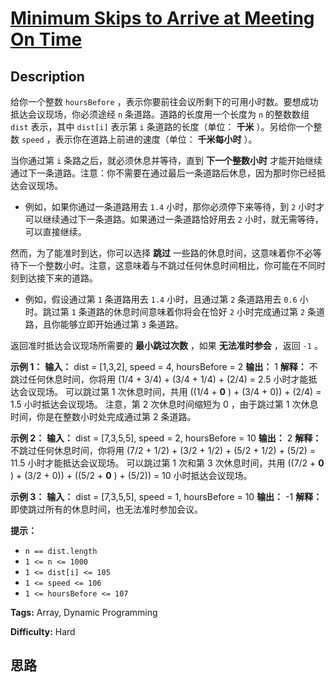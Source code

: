 # [Minimum Skips to Arrive at Meeting On Time][title]

## Description

给你一个整数 `hoursBefore` ，表示你要前往会议所剩下的可用小时数。要想成功抵达会议现场，你必须途经 `n` 条道路。道路的长度用一个长度为
`n` 的整数数组 `dist` 表示，其中 `dist[i]` 表示第 `i` 条道路的长度（单位： **千米** ）。另给你一个整数 `speed`
，表示你在道路上前进的速度（单位： **千米每小时** ）。

当你通过第 `i` 条路之后，就必须休息并等待，直到 **下一个整数小时**
才能开始继续通过下一条道路。注意：你不需要在通过最后一条道路后休息，因为那时你已经抵达会议现场。

  * 例如，如果你通过一条道路用去 `1.4` 小时，那你必须停下来等待，到 `2` 小时才可以继续通过下一条道路。如果通过一条道路恰好用去 `2` 小时，就无需等待，可以直接继续。

然而，为了能准时到达，你可以选择 **跳过**
一些路的休息时间，这意味着你不必等待下一个整数小时。注意，这意味着与不跳过任何休息时间相比，你可能在不同时刻到达接下来的道路。

  * 例如，假设通过第 `1` 条道路用去 `1.4` 小时，且通过第 `2` 条道路用去 `0.6` 小时。跳过第 `1` 条道路的休息时间意味着你将会在恰好 `2` 小时完成通过第 `2` 条道路，且你能够立即开始通过第 `3` 条道路。

返回准时抵达会议现场所需要的 **最小跳过次数** ，如果 **无法准时参会** ，返回 `-1` 。

**示例 1：**
            **输入：** dist = [1,3,2], speed = 4, hoursBefore = 2    **输出：** 1    **解释：**    不跳过任何休息时间，你将用 (1/4 + 3/4) + (3/4 + 1/4) + (2/4) = 2.5 小时才能抵达会议现场。    可以跳过第 1 次休息时间，共用 ((1/4 + **0** ) + (3/4 + 0)) + (2/4) = 1.5 小时抵达会议现场。    注意，第 2 次休息时间缩短为 0 ，由于跳过第 1 次休息时间，你是在整数小时处完成通过第 2 条道路。    

**示例 2：**
            **输入：** dist = [7,3,5,5], speed = 2, hoursBefore = 10    **输出：** 2    **解释：**    不跳过任何休息时间，你将用 (7/2 + 1/2) + (3/2 + 1/2) + (5/2 + 1/2) + (5/2) = 11.5 小时才能抵达会议现场。    可以跳过第 1 次和第 3 次休息时间，共用 ((7/2 + **0** ) + (3/2 + 0)) + ((5/2 + **0** ) + (5/2)) = 10 小时抵达会议现场。    

**示例 3：**
            **输入：** dist = [7,3,5,5], speed = 1, hoursBefore = 10    **输出：** -1    **解释：** 即使跳过所有的休息时间，也无法准时参加会议。    

**提示：**

  * `n == dist.length`
  * `1 <= n <= 1000`
  * `1 <= dist[i] <= 105`
  * `1 <= speed <= 106`
  * `1 <= hoursBefore <= 107`


**Tags:** Array, Dynamic Programming

**Difficulty:** Hard

## 思路

[title]: https://leetcode-cn.com/problems/minimum-skips-to-arrive-at-meeting-on-time
